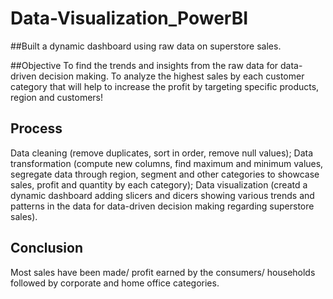 # Data-Visualization_PowerBI
##Built a dynamic dashboard using raw data on superstore sales. 

##Objective
To find the trends and insights from the raw data for data-driven decision making. To analyze the highest sales by each customer category that will help to increase the profit by targeting specific products, region and customers! 

## Process
Data cleaning (remove duplicates, sort in order, remove null values);
Data transformation (compute new columns, find maximum and minimum values, segregate data through region, segment and other categories to showcase sales, profit and quantity by each category);
Data visualization (creatd a dynamic dashboard adding slicers and dicers showing various trends and patterns in the data for data-driven decision making regarding superstore sales).

## Conclusion 
Most sales have been made/ profit earned by the consumers/ households followed by corporate and home office categories. 

